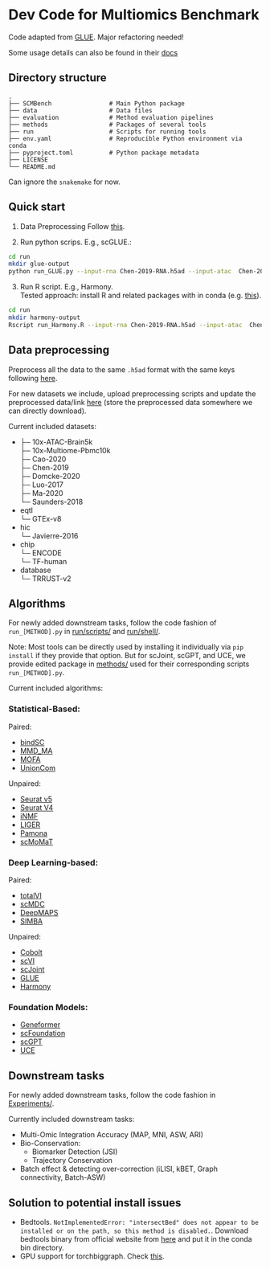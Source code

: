 # Dev Code for Multiomics Benchmark

Code adapted from [GLUE](https://github.com/gao-lab/GLUE). Major refactoring needed!

Some usage details can also be found in their [docs](https://scglue.readthedocs.io)



## Directory structure

```
.
├── SCMBench                # Main Python package
├── data                    # Data files
├── evaluation              # Method evaluation pipelines
├── methods                 # Packages of several tools
├── run                     # Scripts for running tools
├── env.yaml                # Reproducible Python environment via conda
├── pyproject.toml          # Python package metadata
├── LICENSE
└── README.md
```

Can ignore the `snakemake` for now.

## Quick start
1. Data Preprocessing
Follow [this](https://SCMBench.readthedocs.io/en/latest/preprocessing.html).

2. Run python scrips. E.g., scGLUE.\:
```bash
cd run
mkdir glue-output
python run_GLUE.py --input-rna Chen-2019-RNA.h5ad --input-atac  Chen-2019-ATAC-preprocessed.h5ad -p guidance.graphml.gz --train-dir ./glue-output --output-rna ./glue-output/rna.csv --output-atac ./glue-output/atac.csv --output-feature ./glue-output/features.csv -r glue-output/run_info.yaml
```

3. Run R script. E.g., Harmony.\
Tested approach: install R and related packages with in conda (e.g. [this](https://stackoverflow.com/questions/70410968/is-it-possible-to-install-r-in-miniconda)).
```bash
cd run
mkdir harmony-output
Rscript run_Harmony.R --input-rna Chen-2019-RNA.h5ad --input-atac  Chen-2019-ATAC-preprocessed.h5ad --output-rna ./harmony-output/rna.csv --output-atac ./harmony-output/atac.csv --run-info harmony-output/run_info.yaml
```

## Data preprocessing

Preprocess all the data to the same `.h5ad` format with the same keys following [here](data/README.md).

For new datasets we include, upload preprocessing scripts and update the preprocessed data/link [here](data/README.md) (store the preprocessed data somewhere we can directly download).

Current included datasets:
- ├─ 10x-ATAC-Brain5k\
  ├─ 10x-Multiome-Pbmc10k\
  ├─ Cao-2020\
  ├─ Chen-2019\
  ├─ Domcke-2020\
  ├─ Luo-2017\
  ├─ Ma-2020\
  └─ Saunders-2018
- eqtl\
  └─ GTEx-v8
- hic\
  └─ Javierre-2016
- chip\
  └─ ENCODE\
     └─ TF-human
- database\
   └─ TRRUST-v2

## Algorithms

For newly added downstream tasks, follow the code fashion of `run_[METHOD].py` in [run/scripts/](evaluation/workflow/scripts) and [run/shell/](run/shell/).

Note: Most tools can be directly used by installing it individually via `pip install` if they provide that option. But for scJoint, scGPT, and UCE, we provide edited package in [methods/](methods/) used for their corresponding scripts `run_[METHOD].py`.

Current included algorithms:

### Statistical-Based:

Paired:
- [bindSC](https://genomebiology.biomedcentral.com/articles/10.1186/s13059-022-02679-x)
- [MMD_MA](https://www.ncbi.nlm.nih.gov/pmc/articles/PMC8496402/)
- [MOFA](https://genomebiology.biomedcentral.com/articles/10.1186/s13059-020-02015-1)
- [UnionCom](https://academic.oup.com/bioinformatics/article/36/Supplement_1/i48/5870490)

Unpaired:
- [Seurat v5](https://www.nature.com/articles/s41587-023-01767-y)
- [Seurat V4](https://www.cell.com/cell/fulltext/S0092-8674(21)00583-3)
- [iNMF](https://www.nature.com/articles/s41587-021-00867-x)
- [LIGER](https://www.cell.com/cell/pdf/S0092-8674(19)30504-5.pdf)
- [Pamona](https://academic.oup.com/bioinformatics/article/38/1/211/6353029)
- [scMoMaT](https://www.nature.com/articles/s41467-023-36066-2)

### Deep Learning-based:

Paired:
- [totalVI](https://www.nature.com/articles/s41592-020-01050-x)
- [scMDC](https://www.nature.com/articles/s41467-022-35031-9)
- [DeepMAPS](https://www.nature.com/articles/s41467-023-36559-0)
- [SIMBA](https://www.nature.com/articles/s41592-023-01899-8)

Unpaired:
- [Cobolt](https://genomebiology.biomedcentral.com/articles/10.1186/s13059-021-02556-z)
- [scVI](https://www.nature.com/articles/s41592-018-0229-2)
- [scJoint](https://www.nature.com/articles/s41587-021-01161-6)
- [GLUE](https://www.nature.com/articles/s41587-022-01284-4)
- [Harmony](https://www.nature.com/articles/s41592-019-0619-0)

### Foundation Models:
- [Geneformer](https://www.nature.com/articles/s41586-023-06139-9)
- [scFoundation](https://www.nature.com/articles/s41592-024-02305-7)
- [scGPT](https://www.nature.com/articles/s41592-024-02201-0)
- [UCE](https://www.biorxiv.org/content/10.1101/2023.11.28.568918v1)

## Downstream tasks

For newly added downstream tasks, follow the code fashion in [Experiments/](experiments).

Currently included downstream tasks:
- Multi-Omic Integration Accuracy (MAP, MNI, ASW, ARI)
- Bio-Conservation: 
  - Biomarker Detection (JSI)
  - Trajectory Conservation
- Batch effect & detecting over-correction (iLISI, kBET, Graph connectivity, Batch-ASW)

## Solution to potential install issues

- Bedtools. `NotImplementedError: "intersectBed" does not appear to be installed or on the path, so this method is disabled.`. Download bedtools binary from official website from [here](https://bedtools.readthedocs.io/en/latest/content/installation.html#downloading-a-pre-compiled-binary) and put it in the conda bin directory. 
- GPU support for torchbiggraph. Check [this](https://github.com/facebookresearch/PyTorch-BigGraph#installation).
